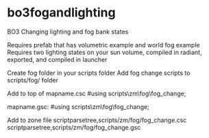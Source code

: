 # bo3fogandlighting
BO3 Changing lighting and fog bank states

Requires prefab that has volumetric example and world fog example
Requires two lighting states on your sun volume, compiled in radiant, exported, and compiled in launcher

Create fog folder in your scripts folder
Add fog change scripts to scripts/fog/ folder

Add to top of mapname.csc
#using scripts\zm\fog\fog_change;

mapname.gsc:
#using scripts\zm\fog\fog_change;

Add to zone file
scriptparsetree,scripts/zm/fog/fog_change.csc
scriptparsetree,scripts/zm/fog/fog_change.gsc
